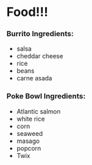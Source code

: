 # Food!!!

### Burrito Ingredients:
* salsa
* cheddar cheese
* rice
* beans
* carne asada

### Poke Bowl Ingredients:
* Atlantic salmon
* white rice
* corn
* seaweed
* masago
* popcorn
* Twix

